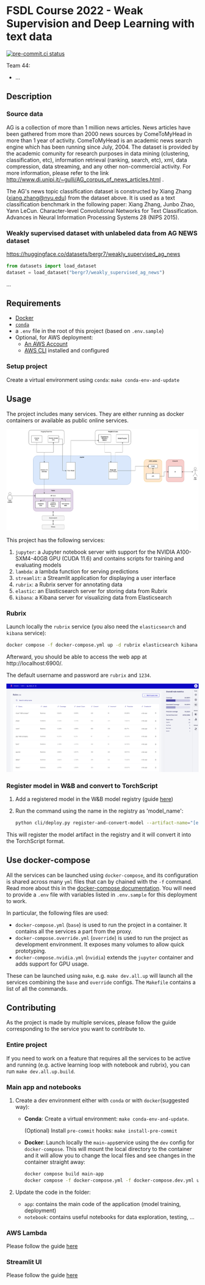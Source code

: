 # FSDL Course 2022 - Weak Supervision and Deep Learning with text data

[![pre-commit.ci status](https://results.pre-commit.ci/badge/github/EdAbati/fsdl-2022-weak-supervision-project/main.svg)](https://results.pre-commit.ci/latest/github/EdAbati/fsdl-2022-weak-supervision-project/main)

Team 44:

- ...

## Description

### Source data

AG is a collection of more than 1 million news articles. News articles have been
gathered from more than 2000 news sources by ComeToMyHead in more than 1 year of
activity. ComeToMyHead is an academic news search engine which has been running
since July, 2004. The dataset is provided by the academic comunity for research
purposes in data mining (clustering, classification, etc), information retrieval
(ranking, search, etc), xml, data compression, data streaming, and any other
non-commercial activity. For more information, please refer to the link
http://www.di.unipi.it/~gulli/AG_corpus_of_news_articles.html .

The AG's news topic classification dataset is constructed by Xiang Zhang
(xiang.zhang@nyu.edu) from the dataset above. It is used as a text
classification benchmark in the following paper: Xiang Zhang, Junbo Zhao, Yann
LeCun. Character-level Convolutional Networks for Text Classification. Advances
in Neural Information Processing Systems 28 (NIPS 2015).

### Weakly supervised dataset with unlabeled data from AG NEWS dataset

https://huggingface.co/datasets/bergr7/weakly_supervised_ag_news

```python
from datasets import load_dataset
dataset = load_dataset("bergr7/weakly_supervised_ag_news")
```


...

## Requirements

- [Docker](https://docs.docker.com/get-docker/)
- [`conda`](https://docs.conda.io/projects/conda/en/latest/user-guide/install/index.html)
- a `.env` file in the root of this project (based on `.env.sample`)
- Optional, for AWS deployment:
  - [An AWS Account](https://portal.aws.amazon.com/gp/aws/developer/registration/index.html?nc2=h_ct&src=header_signup)
  - [AWS CLI](https://aws.amazon.com/cli/) installed and configured

### Setup project

Create a virtual environment using `conda`: `make conda-env-and-update`

## Usage

The project includes many services. They are either running as docker containers or available as public online services.

![main-diagram](./docs/main_diagram.drawio.png)

This project has the following services:

1. `jupyter`: a Jupyter notebook server with support for the NVIDIA A100-SXM4-40GB GPU (CUDA 11.6) and contains scripts for training and evaluating models
1. `lambda`: a lambda function for serving predictions
1. `streamlit`: a Streamlit application for displaying a user interface
1. `rubrix`: a Rubrix server for annotating data
1. `elastic`: an Elasticsearch server for storing data from Rubrix
1. `kibana`: a Kibana server for visualizing data from Elasticsearch

### Rubrix

Launch locally the `rubrix` service (you also need the `elasticsearch` and `kibana` service):

```bash
docker compose -f docker-compose.yml up -d rubrix elasticsearch kibana
```

Afterward, you should be able to access the web app at http://localhost:6900/.

The default username and password are `rubrix` and `1234`.

![Rules on Rubrix](/docs//rules_rubrix.png)


### Register model in W&B and convert to TorchScript

1. Add a registered model in the W&B model registry (guide [here](https://docs.wandb.ai/guides/models#model-registry-quickstart))
2. Run the command using the name in the registry as 'model_name':

   ```bash
   python cli/deploy.py register-and-convert-model --artifact-name="[entity]/[project]/[artifact_name]:[alias]" --model-name="[entity]/[project]/[model_name]"
   ```

This will register the model artifact in the registry and it will convert it into the TorchScript format.

## Use docker-compose

All the services can be launched using `docker-compose`, and its configuration is shared across many `yml` files that can by chained with the `-f` command. Read more about this in the [docker-compose documentation](https://docs.docker.com/compose/extends/). You will need to provide a `.env` file with variables listed in `.env.sample` for this deployment to work.

In particular, the following files are used:

- `docker-compose.yml` (`base`) is used to run the project in a container. It contains all the services a part from the proxy.
- `docker-compose.override.yml` (`override`) is used to run the project as development environment. It exposes many volumes to allow quick prototyping.
- `docker-compose.nvidia.yml` (`nvidia`) extends the `jupyter` container and adds support for GPU usage.

These can be launched using `make`, e.g. `make dev.all.up` will launch all the services combining the `base` and `override` configs. The `Makefile` contains a list of all the commands.

## Contributing

As the project is made by multiple services, please follow the guide corresponding to the service you want to contribute to.

### Entire project

If you need to work on a feature that requires all the services to be active and running (e.g. active learning loop with notebook and rubrix), you can run `make dev.all.up.build`.

### Main app and notebooks

1. Create a dev environment either with `conda` or with `docker`(suggested way):

    - **Conda**: Create a virtual environment: `make conda-env-and-update`.

      (Optional) Install `pre-commit` hooks: `make install-pre-commit`

    - **Docker**: Launch locally the `main-app`service using the `dev` config for `docker-compose`. This will mount the local directory to the container and it will allow you to change the local files and see changes in the container straight away:

      ```bash
      docker compose build main-app
      docker compose -f docker-compose.yml -f docker-compose.dev.yml up -d main-app
      ```
2. Update the code in the folder:

    - `app`: contains the main code of the application (model training, deployment)
    - `notebook`: contains useful notebooks for data exploration, testing, ...

### AWS Lambda

Please follow the guide [here](/services/lambda/README.md#contributing-to-the-lambda-api-service)

### Streamlit UI

Please follow the guide [here](/services/streamlit/README.md#contributing-to-the-streamlit-ui-service)
